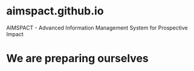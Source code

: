 # aimspact.github.io
AIMSPACT - Advanced Information Management System for Prospective Impact

# We are preparing ourselves
